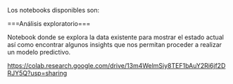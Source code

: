 Los notebooks disponibles son:

===Análisis exploratorio===

Notebook donde se explora la data existente para mostrar el estado actual así como 
encontrar algunos insights que nos permitan proceder a realizar un modelo predictivo.  

https://colab.research.google.com/drive/13m4WelmSiy8TEF1bAuY2Ri6jf2DRJY5Q?usp=sharing